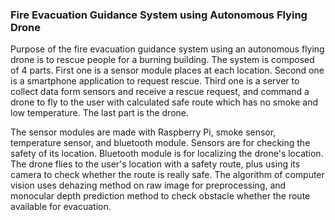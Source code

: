 ### Fire Evacuation Guidance System using Autonomous Flying Drone

Purpose of the fire evacuation guidance system using an autonomous flying drone is to rescue people for a burning building. The system is composed of 4 parts. First one is a sensor module places at each location. Second one is a smartphone application to request rescue. Third one is a server to collect data form sensors and receive a rescue request, and command a drone to fly to the user with calculated safe route which has no smoke and low temperature. The last part is the drone.

The sensor modules are made with Raspberry Pi, smoke sensor, temperature sensor, and bluetooth module. Sensors are for checking the safety of its location. Bluetooth module is for localizing the drone's location. The drone flies to the user's location with a safety route, plus using its camera to check whether the route is really safe. The algorithm of computer vision uses dehazing method on raw image for preprocessing, and monocular depth prediction method to check obstacle whether the route available for evacuation.
